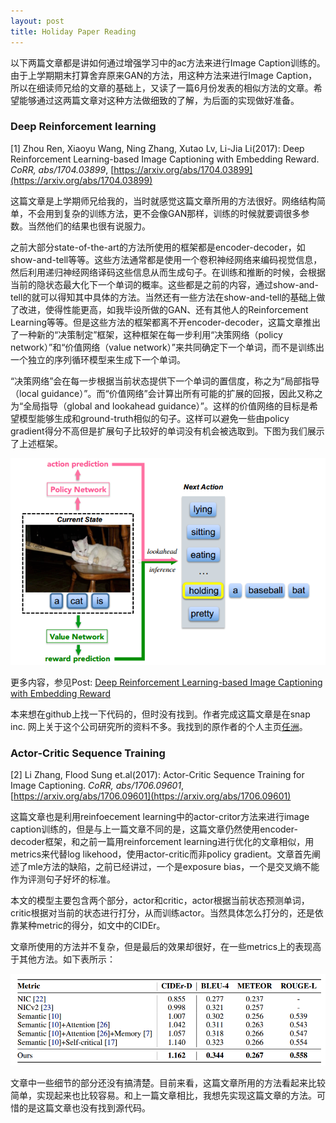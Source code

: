 ```yaml
---
layout: post
title: Holiday Paper Reading
---
```


以下两篇文章都是讲如何通过增强学习中的ac方法来进行Image Caption训练的。由于上学期期末打算舍弃原来GAN的方法，用这种方法来进行Image Caption，所以在细读师兄给的文章的基础上，又读了一篇6月份发表的相似方法的文章。希望能够通过这两篇文章对这种方法做细致的了解，为后面的实现做好准备。

### Deep Reinforcement learning

[1] Zhou Ren, Xiaoyu Wang, Ning Zhang, Xutao Lv, Li-Jia Li(2017): Deep Reinforcement Learning-based Image Captioning with Embedding Reward. *CoRR, abs/1704.03899*, [https://arxiv.org/abs/1704.03899](https://arxiv.org/abs/1704.03899)

这篇文章是上学期师兄给我的，当时就感觉这篇文章所用的方法很好。网络结构简单，不会用到复杂的训练方法，更不会像GAN那样，训练的时候就要调很多参数。当然他们的结果也很有说服力。

之前大部分state-of-the-art的方法所使用的框架都是encoder-decoder，如show-and-tell等等。这些方法通常都是使用一个卷积神经网络来编码视觉信息，然后利用递归神经网络译码这些信息从而生成句子。在训练和推断的时候，会根据当前的隐状态最大化下一个单词的概率。这些都是之前的内容，通过show-and-tell的就可以得知其中具体的方法。当然还有一些方法在show-and-tell的基础上做了改进，使得性能更高，如我毕设所做的GAN、还有其他人的Reinforcement Learning等等。但是这些方法的框架都离不开encoder-decoder，这篇文章推出了一种新的“决策制定”框架，这种框架在每一步利用“决策网络（policy network）”和“价值网络（value network）”来共同确定下一个单词，而不是训练出一个独立的序列循环模型来生成下一个单词。

“决策网络”会在每一步根据当前状态提供下一个单词的置信度，称之为“局部指导（local guidance）”。而“价值网络”会计算出所有可能的扩展的回报，因此又称之为“全局指导（global and lookahead guidance）”。这样的价值网络的目标是希望模型能够生成和ground-truth相似的句子。这样可以避免一些由policy gradient得分不高但是扩展句子比较好的单词没有机会被选取到。下图为我们展示了上述框架。

![](/images/2017-07-18-1.png)

更多内容，参见Post: [Deep Reinforcement Learning-based Image Captioning with Embedding Reward](/2017/04/27/Deep-Reinforcement-Learning-based-Image-Captioning-with-Embedding-Reward/)

本来想在github上找一下代码的，但时没有找到。作者完成这篇文章是在snap inc. 网上关于这个公司研究所的资料不多。我找到的原作者的个人主页[任洲](http://web.cs.ucla.edu/~zhou.ren/)。

### Actor-Critic Sequence Training

[2] Li Zhang, Flood Sung et.al(2017): Actor-Critic Sequence Training for Image Captioning. *CoRR, abs/1706.09601*, [https://arxiv.org/abs/1706.09601](https://arxiv.org/abs/1706.09601)

这篇文章也是利用reinfoecement learning中的actor-critor方法来进行image caption训练的，但是与上一篇文章不同的是，这篇文章仍然使用encoder-decoder框架，和之前一篇用reinforcement learning进行优化的文章相似，用metrics来代替log likehood，使用actor-critic而非policy gradient。文章首先阐述了mle方法的缺陷，之前已经讲过，一个是exposure bias，一个是交叉熵不能作为评测句子好坏的标准。

本文的模型主要包含两个部分，actor和critic，actor根据当前状态预测单词，critic根据对当前的状态进行打分，从而训练actor。当然具体怎么打分的，还是依靠某种metric的得分，如文中的CIDEr。

文章所使用的方法并不复杂，但是最后的效果却很好，在一些metrics上的表现高于其他方法。如下表所示：

![](/images/2017-07-18-2.png)

文章中一些细节的部分还没有搞清楚。目前来看，这篇文章所用的方法看起来比较简单，实现起来也比较容易。和上一篇文章相比，我想先实现这篇文章的方法。可惜的是这篇文章也没有找到源代码。